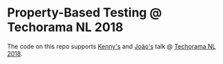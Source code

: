 # Property-Based Testing @ Techorama NL 2018
The code on this repo supports [Kenny's](https://twitter.com/kenny_baas) and [João's](https://twitter.com/joaoasrosa) talk @ [Techorama NL 2018](http://sched.co/EjEe).
